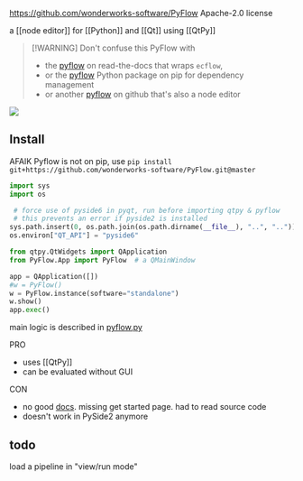 https://github.com/wonderworks-software/PyFlow
Apache-2.0 license

a [[node editor]] for [[Python]] and [[Qt]] using [[QtPy]]

> [!WARNING] Don't confuse this PyFlow with
> - the [pyflow](https://pyflow-workflow-generator.readthedocs.io/en/latest/content/introduction.html) on read-the-docs that wraps `ecflow`, 
> - or the [pyflow](https://pypi.org/project/pyflow/)  Python package on pip for dependency management
> - or another [pyflow](https://github.com/Bycelium/PyFlow) on github that's also a node editor


![](https://raw.githubusercontent.com/wonderworks-software/PyFlow/master/PyFlow/UI/resources/PyFlow.png)
## Install

AFAIK Pyflow is not on pip, use
`pip install git+https://github.com/wonderworks-software/PyFlow.git@master`

```python
import sys
import os

 # force use of pyside6 in pyqt, run before importing qtpy & pyflow
 # this prevents an error if pyside2 is installed
sys.path.insert(0, os.path.join(os.path.dirname(__file__), "..", ".."))
os.environ["QT_API"] = "pyside6" 

from qtpy.QtWidgets import QApplication
from PyFlow.App import PyFlow  # a QMainWindow

app = QApplication([])
#w = PyFlow()
w = PyFlow.instance(software="standalone")
w.show()
app.exec()
```

main logic is described in [pyflow.py](https://github.com/wonderworks-software/PyFlow/blob/master/pyflow.py)

PRO
- uses [[QtPy]]
- can be evaluated without GUI

CON
- no good [docs](https://wonderworks-software.github.io/PyFlow/). missing get started page. had to read source code
- doesn't work in PySide2 anymore

## todo 
load a pipeline in "view/run mode"